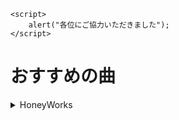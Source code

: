 <!DOCTIPE html>
<html lang="ja">
<head>
<meta charset="utf-8">
<title>おすすめの曲</title>
    <link href="style1.css" rel="stylesheet" type="text/css" />
   
    <script>
        alert("各位にご協力いただきました");
    </script>
</head>
<body>
<h1>おすすめの曲</h1>
   
<details><summary>HoneyWorks</summary>
    <ul>
        <p>HoneyWorks</p>
       
        <p><li><a href="https://www.youtube.com/watch?v=Vsj8tzO1ONk&t=14s">小悪魔だってかまわない！／HoneyWorks feat. 初音ミク</a></p>
        <p><li><a href="https://www.youtube.com/watch?v=A_zZ4SY0kp0">┗|∵|┓第三次プリン戦争　／　HoneyWorks feat.初音ミク、GUMI</a></p>
        <p><li><a href="https://www.youtube.com/watch?v=B3PrWmrxJzk">┗|∵|┓金曜日のおはよう-another story-／HoneyWorks feat.初音ミク</a></p>
        <p><li><a href="https://www.youtube.com/watch?v=ZNLtEqBbUg4">┗|∵|┓ロメオ／HoneyWorks feat.初音ミク・GUMI</a></p>
        </details>
    <details><summary>cosMo@暴走P</summary>
    <p><li><a href="https://www.youtube.com/watch?app=desktop&v=m_phuaZAsGk">終点 / cosMo＠暴走P feat. 初音ミク</a></p>
    <p><li><a href="https://www.youtube.com/watch?v=66dSTFYattw">[Official] 世界の終わりに逢いましょう / cosMo＠暴走P</a></p>
    </details>
    <details><summary>想太</summary>
        <p><li><a href="https://www.youtube.com/watch?v=L0tcMxp8Iy8">歌愛ユキ「いかないで」(remaster)</a></p>
        </details>
    <details><summary>ジェル</summary>
        <p><li><a href="https://www.nicovideo.jp/watch/sm32421289">【GUMI】ユーモアチャンス！【オリジナルPV付】</a></p>
        </details>
    <details><summary>DECO*27</summary>
        <p><li><a href="https://www.youtube.com/watch?v=wv2P0PLz9fw">DECO*27 - おじゃま虫 feat.初音ミク</a></p>
        <p><li><a href="https://www.youtube.com/watch?v=agcoHM2CJ3s">DECO*27 - パラサイト feat. 初音ミク</a></p>
        <p><li><a href="https://www.youtube.com/watch?v=E_PfhNftyh4">DECO*27 - ジレンマ feat. 初音ミク

        </details>
    <details><summary>ツミキ</summary>
        <p><li><a href="https://www.youtube.com/watch?v=9QLT1Aw_45s">フォニイ / phony - kafu [オリジナル]</a></p>
        </details>
    <details><summary>Omoi</summary>
        <p><li><a href="https://www.youtube.com/watch?v=E4ZwissyhAs">過去形にできますか / 初音ミク</a></p>
        </details>
    <details><summary>ダイナミック自演ズ</summary>
        <p><li><a href="https://www.youtube.com/watch?v=AOvvHI1_5mI">ダイナミック自演ズ -ちがう!!! (We Are Different !!! (or Same)) Official MV</a></p>
        </details>
<details><summary>ハチ</summary>
        <p><li><a href="https://www.youtube.com/watch?v=qnX2CdOBcDI">ハチ - ドーナツホール , HACHI - DONUT HOLE</a></p>
        </details>
    <details><summary>Luna</summary>
        <p><li><a href="https://www.youtube.com/watch?v=8Zds1FvEtKw">【プロセカ】*Luna - 流星のパルス (Pulse of The Meteor) feat.Kagamine Len</a></p>
    </details>
    <details><summary>ピノキオピー</summary>
    <p><li><a href="https://www.youtube.com/watch?v=sHnvEsNU1X0">ピノキオピー - 腐れ外道とチョコレゐト feat. 初音ミク / Kusare-gedou and Chocolate</a></p>
    </details>
    <h2>
       
        <div id="DigitalstarsRadio">DigitalStarsRadioで出てた曲の中から個人的に好きな曲をピックアップ</div></h2>
        <p><li><a href="https://www.youtube.com/watch?v=YcrSznWhT5U">An Orange Light at Dusk / rakurui feat. 初音ミク</a></p>
       
   
   
    </ul>
    </body>


        
        

        

        
   

